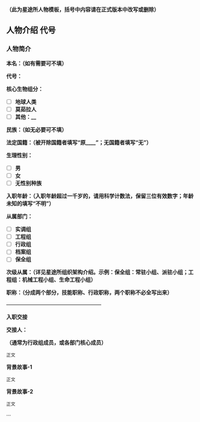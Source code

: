 **（此为星途所人物模板，括号中内容请在正式版本中改写或删除）**

## **人物介绍** 代号

### **人物简介**

**本名：（如有需要可不填）**

**代号：**

**核心生物组分：**
- [ ] **地球人类**
- [ ] **莫茹拉人**
- [ ] **其他：\_\_**

**民族：（如无必要可不填）**

**法定国籍：（被开除国籍者填写“原\_\_\_\_”；无国籍者填写“无”）**

**生理性别：**
- [ ] **男** 
- [ ] **女** 
- [ ] **无性别种族**

**入职年龄：（入职年龄超过一千岁的，请用科学计数法，保留三位有效数字；年龄未知的填写“不明”）**

**从属部门：**
- [ ] **实调组**
- [ ] **工程组**
- [ ] **行政组**  
- [ ] **档案组**  
- [ ] **保全组**

**次级从属：（详见星途所组织架构介绍。示例：保全组：常驻小组、派驻小组；工程组：机械工程小组、生命工程小组）**

**职称：（分成两个部分，技能职称、行政职称，两个职称不必全写出来）**

——————————————————

**入职交接**

**交接人：**

**（通常为行政组成员，或各部门核心成员）**

    正文

**背景故事\-1**

    正文

**背景故事\-2**

    正文

                           

···

